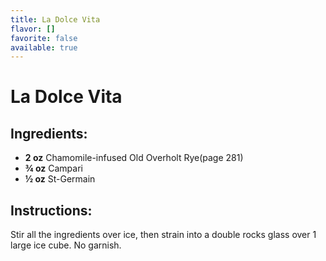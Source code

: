 ```yaml
---
title: La Dolce Vita
flavor: []
favorite: false
available: true
---
```

# La Dolce Vita

## Ingredients:
- **2 oz** Chamomile-infused Old Overholt Rye(page 281)
- **¾ oz** Campari
- **½ oz** St-Germain

## Instructions:
Stir all the ingredients over ice, then strain into a double rocks glass over 1 large ice cube. No garnish.



